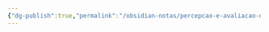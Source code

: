 ```yaml
---
{"dg-publish":true,"permalink":"/obsidian-notas/percepcao-e-avaliacao-do-contexto-ocupacional-do-trabalhador/"}
---
```

